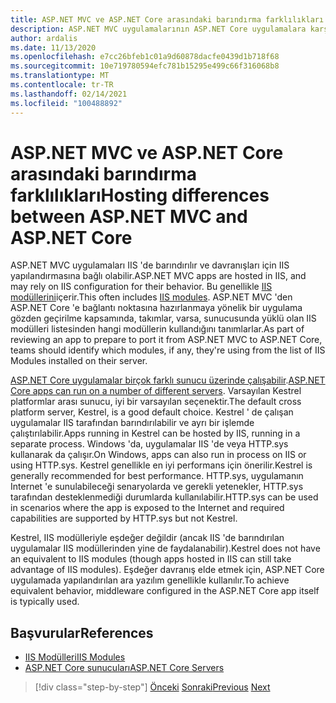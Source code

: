 ```yaml
---
title: ASP.NET MVC ve ASP.NET Core arasındaki barındırma farklılıkları
description: ASP.NET MVC uygulamalarının ASP.NET Core uygulamalara karşı nasıl barındırıldığı ile arasındaki farklılıklara genel bakış.
author: ardalis
ms.date: 11/13/2020
ms.openlocfilehash: e7cc26bfeb1c01a9d60878dacfe0439d1b718f68
ms.sourcegitcommit: 10e719780594efc781b15295e499c66f316068b8
ms.translationtype: MT
ms.contentlocale: tr-TR
ms.lasthandoff: 02/14/2021
ms.locfileid: "100488892"
---
```

# <a name="hosting-differences-between-aspnet-mvc-and-aspnet-core"></a><span data-ttu-id="b305f-103">ASP.NET MVC ve ASP.NET Core arasındaki barındırma farklılıkları</span><span class="sxs-lookup"><span data-stu-id="b305f-103">Hosting differences between ASP.NET MVC and ASP.NET Core</span></span>

<span data-ttu-id="b305f-104">ASP.NET MVC uygulamaları IIS 'de barındırılır ve davranışları için IIS yapılandırmasına bağlı olabilir.</span><span class="sxs-lookup"><span data-stu-id="b305f-104">ASP.NET MVC apps are hosted in IIS, and may rely on IIS configuration for their behavior.</span></span> <span data-ttu-id="b305f-105">Bu genellikle [IIS modüllerini](https://docs.microsoft.com/iis/get-started/introduction-to-iis/iis-modules-overview)içerir.</span><span class="sxs-lookup"><span data-stu-id="b305f-105">This often includes [IIS modules](https://docs.microsoft.com/iis/get-started/introduction-to-iis/iis-modules-overview).</span></span> <span data-ttu-id="b305f-106">ASP.NET MVC 'den ASP.NET Core 'e bağlantı noktasına hazırlanmaya yönelik bir uygulama gözden geçirilme kapsamında, takımlar, varsa, sunucusunda yüklü olan IIS modülleri listesinden hangi modüllerin kullandığını tanımlarlar.</span><span class="sxs-lookup"><span data-stu-id="b305f-106">As part of reviewing an app to prepare to port it from ASP.NET MVC to ASP.NET Core, teams should identify which modules, if any, they're using from the list of IIS Modules installed on their server.</span></span>

<span data-ttu-id="b305f-107">[ASP.NET Core uygulamalar birçok farklı sunucu üzerinde çalışabilir](https://docs.microsoft.com/aspnet/core/fundamentals/servers/).</span><span class="sxs-lookup"><span data-stu-id="b305f-107">[ASP.NET Core apps can run on a number of different servers](https://docs.microsoft.com/aspnet/core/fundamentals/servers/).</span></span> <span data-ttu-id="b305f-108">Varsayılan Kestrel platformlar arası sunucu, iyi bir varsayılan seçenektir.</span><span class="sxs-lookup"><span data-stu-id="b305f-108">The default cross platform server, Kestrel, is a good default choice.</span></span> <span data-ttu-id="b305f-109">Kestrel ' de çalışan uygulamalar IIS tarafından barındırılabilir ve ayrı bir işlemde çalıştırılabilir.</span><span class="sxs-lookup"><span data-stu-id="b305f-109">Apps running in Kestrel can be hosted by IIS, running in a separate process.</span></span> <span data-ttu-id="b305f-110">Windows 'da, uygulamalar IIS 'de veya HTTP.sys kullanarak da çalışır.</span><span class="sxs-lookup"><span data-stu-id="b305f-110">On Windows, apps can also run in process on IIS or using HTTP.sys.</span></span> <span data-ttu-id="b305f-111">Kestrel genellikle en iyi performans için önerilir.</span><span class="sxs-lookup"><span data-stu-id="b305f-111">Kestrel is generally recommended for best performance.</span></span> <span data-ttu-id="b305f-112">HTTP.sys, uygulamanın Internet 'e sunulabileceği senaryolarda ve gerekli yetenekler, HTTP.sys tarafından desteklenmediği durumlarda kullanılabilir.</span><span class="sxs-lookup"><span data-stu-id="b305f-112">HTTP.sys can be used in scenarios where the app is exposed to the Internet and required capabilities are supported by HTTP.sys but not Kestrel.</span></span>

<span data-ttu-id="b305f-113">Kestrel, IIS modülleriyle eşdeğer değildir (ancak IIS 'de barındırılan uygulamalar IIS modüllerinden yine de faydalanabilir).</span><span class="sxs-lookup"><span data-stu-id="b305f-113">Kestrel does not have an equivalent to IIS modules (though apps hosted in IIS can still take advantage of IIS modules).</span></span> <span data-ttu-id="b305f-114">Eşdeğer davranış elde etmek için, ASP.NET Core uygulamada yapılandırılan ara yazılım genellikle kullanılır.</span><span class="sxs-lookup"><span data-stu-id="b305f-114">To achieve equivalent behavior, middleware configured in the ASP.NET Core app itself is typically used.</span></span>

## <a name="references"></a><span data-ttu-id="b305f-115">Başvurular</span><span class="sxs-lookup"><span data-stu-id="b305f-115">References</span></span>

- [<span data-ttu-id="b305f-116">IIS Modülleri</span><span class="sxs-lookup"><span data-stu-id="b305f-116">IIS Modules</span></span>](https://docs.microsoft.com/iis/get-started/introduction-to-iis/iis-modules-overview)
- [<span data-ttu-id="b305f-117">ASP.NET Core sunucuları</span><span class="sxs-lookup"><span data-stu-id="b305f-117">ASP.NET Core Servers</span></span>](https://docs.microsoft.com/aspnet/core/fundamentals/servers/)

>[!div class="step-by-step"]
><span data-ttu-id="b305f-118">[Önceki](app-startup-differences.md) 
> [Sonraki](serving-static-files.md)</span><span class="sxs-lookup"><span data-stu-id="b305f-118">[Previous](app-startup-differences.md)
[Next](serving-static-files.md)</span></span>
